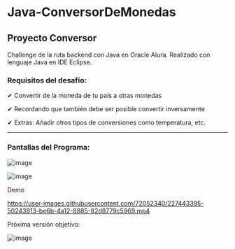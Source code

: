 
# Java-ConversorDeMonedas
<h2>Proyecto Conversor</h2>
Challenge de la ruta backend con Java en Oracle Alura.
Realizado con lenguaje Java en IDE Eclipse.

<h3>Requisitos del desafío:</h3>

 ✔ Convertir de la moneda de tu país a otras monedas
 
 ✔ Recordando que también debe ser posible convertir inversamente
 
 ✔  Extras:
    Añadir otros tipos de conversiones como temperatura, etc.

___________________________________________________________________


<h3> Pantallas del Programa: </h3>

![image](https://user-images.githubusercontent.com/72052340/227440331-a252a65d-a76a-4245-9eb1-68e111360ba1.png)


![image](https://user-images.githubusercontent.com/72052340/227440418-fe5e638b-5210-496e-92a8-a9b0088988e7.png)


Demo


https://user-images.githubusercontent.com/72052340/227443395-50243813-be6b-4a12-8885-82d8779c5969.mp4

Próxima versión objetivo:

![image](https://user-images.githubusercontent.com/72052340/227446021-6b272489-ee4a-4e99-85a3-a41b28245570.png)



